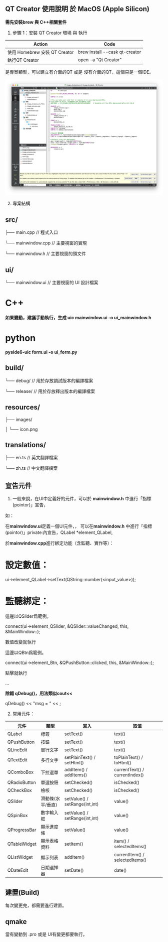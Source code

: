 QT Creator 使用說明 於 MacOS (Apple Silicon)
-

**需先安裝brew 與 C++相關套件**

1. 步驟 1：安裝 QT Creator 環境 與 執行


| Action | Code |  
|-------|-------|
| 使用 Homebrew 安裝 QT Creator | brew install --cask qt-creator|
| 執行QT Creator | open -a "Qt Creator" |


是專案類型，可以建立有介面的QT 或是 沒有介面的QT，這個只是一個IDE。

![介面](https://github.com/JIK-JHONG/Notes/blob/main/QT_Creator/images/QT_workspace.jpeg)


2. 專案結構

src/
-
├── main.cpp          // 程式入口

└── mainwindow.cpp    // 主要視窗的實現

└── mainwindow.h      // 主要視窗的頭文件

ui/
-
└── mainwindow.ui   // 主要視窗的 UI 設計檔案

# C++
**如果變動，建議手動執行，生成 uic mainwindow.ui -o ui_mainwindow.h**

# python 

**pyside6-uic form.ui -o ui_form.py**

build/
-
└── debug/           // 用於存放調試版本的編譯檔案

└── release/         // 用於存放釋出版本的編譯檔案

resources/
-
├── images/

│   └── icon.png

translations/
-
├── en.ts   // 英文翻譯檔案

└── zh.ts   // 中文翻譯檔案



宣告元件
-

1. 一般來說，在UI中定義好的元件，可以於 **mainwindow.h** 中進行「指標(pointor)」宣告，

如：

在**mainwindow.ui**定義一個UI元件，<widget class="QLabel" name="element_QLabel">，
可以在**mainwindow.h** 中進行「指標(pointor)」private:內宣告，QLabel *element_QLabel,

於**mainwindow.cpp**進行綁定功能（含監聽、實作等）：

# 設定數值：
ui->element_QLabel->setText(QString::number(<input_value>)); 
# 監聽綁定：
這邊以QSlider爲範例。

connect(ui->element_QSlider, &QSlider::valueChanged, this, &MainWindow::<EVENT>);

數值改變就執行<EVENT>


這邊以QBtn爲範例。

connect(ui->element_Btn, &QPushButton::clicked, this, &MainWindow::<EVENT>);

點擊就執行<EVENT>

...

**除錯 qDebug()，用法類似cout<<**

qDebug() << "msg = " << <val> ;

2. 常用元件：


| 元件 | 類型 | 寫入 |  取值 |   
|-------|-------|-------|-------|
| QLabel | 標籤 | setText() |  text() |  
| QPushButton | 按鈕 | setText() |  text() |  
| QLineEdit | 單行文字 | setText() |  text() |  
| QTextEdit | 多行文字 | setPlainText() / setHtml() |  toPlainText() / toHtml() |
| QComboBox | 下拉選單 | addItem() / addItems() |  currentText()  / currentIndex() |  
| QRadioButton | 單選按鈕 | setChecked() |  isChecked() |  
| QCheckBox | 檢核 | setChecked() |  isChecked() | 
| QSlider | 滑動條(水平/垂直) | setValue() / setRange(int<min>,int<max>) |  value() |
| QSpinBox | 數字輸入框 | setValue() / setRange(int<min>,int<max>) |  value() |
| QProgressBar | 顯示進度條 | setValue() |  value() | 
| QTableWidget | 顯示表格資料 | setItem() |  item() / selectedItems() | 
| QListWidget | 顯示列表 | addItem() |  currentItem() / selectedItems() | 
| QDateEdit | 日期選擇器 | setDate() |  date()| 


建置(Build)
-

每次變更完，都需要進行建置。

qmake
-

當有變動到 <project>.pro 或是 UI有變更都要執行。

